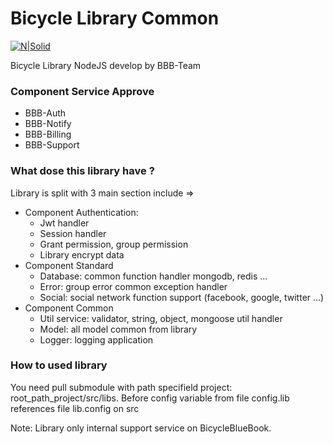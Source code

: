 # Bicycle Library Common

[![N|Solid](https://cldup.com/dTxpPi9lDf.thumb.png)](https://nodesource.com/products/nsolid)

Bicycle Library NodeJS develop by BBB-Team

### Component Service Approve
  - BBB-Auth
  - BBB-Notify
  - BBB-Billing
  - BBB-Support

### What dose this library have ?
Library is split with 3 main section include =>
- Component Authentication:
  - Jwt handler
  - Session handler
  - Grant permission, group permission
  - Library encrypt data
- Component Standard
  - Database: common function handler mongodb, redis ...
  - Error: group error common exception handler
  - Social: social network function support (facebook, google, twitter ...)
- Component Common
  - Util service: validator, string, object, mongoose util handler
  - Model: all model common from library
  - Logger: logging application

### How to used library
You need pull submodule with path specifield project: root_path_project/src/libs. Before config variable from file config.lib references file lib.config on src 

Note: Library only internal support service on BicycleBlueBook.
